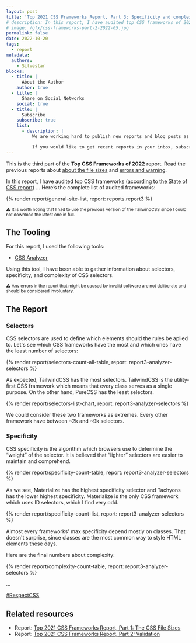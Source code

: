 ```yaml
---
layout: post
title: 'Top 2021 CSS Frameworks Report, Part 3: Specificity and complexity'
# description: In this report, I have audited top CSS frameworks of 2022, according to the State of CSS report, for errors and warnings.
# image: /gfx/css-frameworks-part-2-2022-05.jpg
permalink: false
date: 2022-10-20
tags:
  - report
metadata:
  authors:
    - Silvestar
blocks:
  - title: |
      About the Author
    author: true
  - title: |
      Share on Social Networks
    social: true
  - title: |
      Subscribe
    subscribe: true
    list:
      - description: |
          We are working hard to publish new reports and blog posts as soon as possible.

          If you would like to get recent reports in your inbox, subscribe here!
---
```


This is the third part of the **Top CSS Frameworks of 2022** report. Read the previous reports about [about the file sizes](/reports/css-frameworks-part-1-2022-02/) and [errors and warning](/reports/css-frameworks-part-2-2022-05/).

In this report, I have audited top CSS frameworks ([according to the State of CSS report](https://2021.stateofcss.com/en-US/technologies/css-frameworks)) ... Here’s the complete list of audited frameworks:

{% render report/general-site-list, report: reports.report3 %}

<small>⚠️ It is worth noting that I had to use the previous version of the TailwindCSS since I could not download the latest one in full.</small>

## The Tooling

For this report, I used the following tools:

- [CSS Analyzer](https://www.npmjs.com/package/@projectwallace/css-analyzer)

Using this tool, I have been able to gather information about selectors, specificity, and complexity of CSS selectors.

<small>⚠️ Any errors in the report that might be caused by invalid software are not deliberate and should be considered involuntary.</small>

## The Report

### Selectors

CSS selectors are used to define which elements should the rules be aplied to. Let's see which CSS frameworks have the most and which ones have the least number of selectors:

{% render report/selectors-count-all-table, report: report3-analyzer-selectors %}

As expected, TailwindCSS has the most selectors. TailwindCSS is the utility-first CSS framework which means that every class serves as a single purpose. On the other hand, PureCSS has the least selectors.


{% render report/selectors-list-chart, report: report3-analyzer-selectors %}

We could consider these two frameworks as extremes. Every other framework have between ~2k and ~9k selectors.

### Specificity

CSS specificity is the algorithm which browsers use to determine the “weight” of the selector. It is believed that “lighter” selectors are easier to maintain and comprehend.

{% render report/specificity-count-table, report: report3-analyzer-selectors %}

As we see, Materialize has the highest specificity selector and Tachyons has the lower highest specificity. Materialize is the only CSS framework which uses ID selectors, which I find very odd.

{% render report/specificity-count-list, report: report3-analyzer-selectors %}

Almost every frameworks' max specificity depend mostly on classes. That doesn't surprise, since classes are the most common way to style HTML elements these days.

Here are the final numbers about complexity:

{% render report/complexity-count-table, report: report3-analyzer-selectors %}


...

[#RespectCSS](https://twitter.com/search?q=%23RespectCSS&src=typed_query)

## Related resources

- Report: [Top 2021 CSS Frameworks Report, Part 1: The CSS File Sizes](/reports/css-frameworks-part-1-2022-02/)
- Report: [Top 2021 CSS Frameworks Report, Part 2: Validation](/reports/css-frameworks-part-2-2022-05/)
